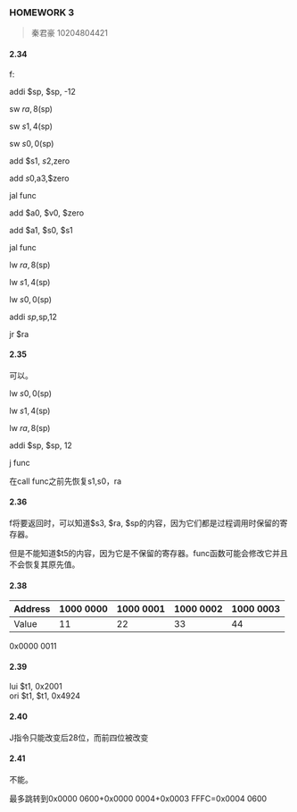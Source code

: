 ### HOMEWORK 3

> 秦君豪 10204804421

 

#### 2.34

f:

addi $sp, $sp, -12

sw $ra, 8($sp)

sw $s1, 4($sp)

sw $s0, 0($sp)    

add $s1, $s2,$zero

add $s0,$a3,$zero

jal func

add $a0, $v0, $zero

add $a1, $s0, $s1

jal func

lw $ra ,8($sp)

lw $s1,4($sp)

lw $s0,0($sp)

addi $sp,$sp,12

jr $ra



#### 2.35

可以。

lw $s0, 0($sp)

lw $s1,4($sp)

lw $ra, 8($sp)

addi $sp, $sp, 12

j func

在call func之前先恢复s1,s0，ra



#### 2.36

f将要返回时，可以知道$s3, $ra, $sp的内容，因为它们都是过程调用时保留的寄存器。

但是不能知道$t5的内容，因为它是不保留的寄存器。func函数可能会修改它并且不会恢复其原先值。



#### 2.38

| Address | 1000 0000 | 1000 0001 | 1000 0002 | 1000 0003 |
| ------- | --------- | --------- | --------- | --------- |
| Value   | 11        | 22        | 33        | 44        |

0x0000 0011



#### 2.39

lui $t1, 0x2001     
ori $t1, $t1, 0x4924



#### 2.40

J指令只能改变后28位，而前四位被改变



#### 2.41

不能。

最多跳转到0x0000 0600+0x0000 0004+0x0003 FFFC=0x0004 0600